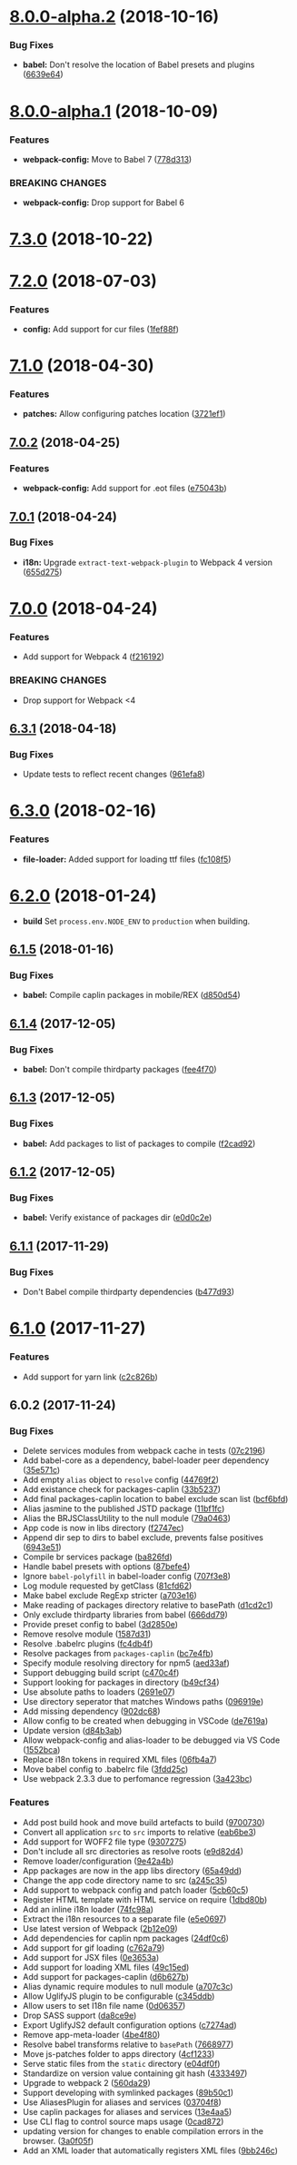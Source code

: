 <a name="8.0.0-alpha.2"></a>
# [8.0.0-alpha.2](https://github.com/caplin/caplin-dev-tools/compare/webpack-config-app@8.0.0-alpha.1...webpack-config-app@8.0.0-alpha.2) (2018-10-16)


### Bug Fixes

* **babel:** Don't resolve the location of Babel presets and plugins ([6639e64](https://github.com/caplin/caplin-dev-tools/commit/6639e64))



<a name="8.0.0-alpha.1"></a>
# [8.0.0-alpha.1](https://github.com/caplin/caplin-dev-tools/compare/webpack-config-app@7.2.0...webpack-config-app@8.0.0-alpha.1) (2018-10-09)


### Features

* **webpack-config:** Move to Babel 7 ([778d313](https://github.com/caplin/caplin-dev-tools/commit/778d313))


### BREAKING CHANGES

* **webpack-config:** Drop support for Babel 6

<a name="7.3.0"></a>
# [7.3.0](https://github.com/caplin/caplin-dev-tools/compare/webpack-config-app@7.2.0...webpack-config-app@7.3.0) (2018-10-22)



<a name="7.2.0"></a>
# [7.2.0](https://github.com/caplin/caplin-dev-tools/compare/webpack-config-app@7.1.0...webpack-config-app@7.2.0) (2018-07-03)


### Features

* **config:** Add support for cur files ([1fef88f](https://github.com/caplin/caplin-dev-tools/commit/1fef88f))



<a name="7.1.0"></a>
# [7.1.0](https://github.com/caplin/caplin-dev-tools/compare/webpack-config-app@7.0.2...webpack-config-app@7.1.0) (2018-04-30)


### Features

* **patches:** Allow configuring patches location ([3721ef1](https://github.com/caplin/caplin-dev-tools/commit/3721ef1))



<a name="7.0.2"></a>
## [7.0.2](https://github.com/caplin/caplin-dev-tools/compare/webpack-config-app@7.0.1...webpack-config-app@7.0.2) (2018-04-25)


### Features

* **webpack-config:** Add support for .eot files ([e75043b](https://github.com/caplin/caplin-dev-tools/commit/e75043b))



<a name="7.0.1"></a>
## [7.0.1](https://github.com/caplin/caplin-dev-tools/compare/webpack-config-app@7.0.0...webpack-config-app@7.0.1) (2018-04-24)


### Bug Fixes

* **i18n:** Upgrade `extract-text-webpack-plugin` to Webpack 4 version ([655d275](https://github.com/caplin/caplin-dev-tools/commit/655d275))



<a name="7.0.0"></a>
# [7.0.0](https://github.com/caplin/caplin-dev-tools/compare/webpack-config-app@6.3.1...webpack-config-app@7.0.0) (2018-04-24)


### Features

* Add support for Webpack 4 ([f216192](https://github.com/caplin/caplin-dev-tools/commit/f216192))


### BREAKING CHANGES

* Drop support for Webpack <4



<a name="6.3.1"></a>
## [6.3.1](https://github.com/caplin/caplin-dev-tools/compare/webpack-config-app@6.3.0...webpack-config-app@6.3.1) (2018-04-18)


### Bug Fixes

* Update tests to reflect recent changes ([961efa8](https://github.com/caplin/caplin-dev-tools/commit/961efa8))



<a name="6.3.0"></a>
# [6.3.0](https://github.com/caplin/caplin-dev-tools/compare/webpack-config-app@6.2.0...webpack-config-app@6.3.0) (2018-02-16)


### Features

* **file-loader:** Added support for loading ttf files ([fc108f5](https://github.com/caplin/caplin-dev-tools/commit/fc108f5))



<a name="6.2.0"></a>
# [6.2.0](https://github.com/caplin/caplin-dev-tools/compare/webpack-config-app@6.1.5...webpack-config-app@6.2.0) (2018-01-24)

* **build** Set `process.env.NODE_ENV` to `production` when building.

<a name="6.1.5"></a>
## [6.1.5](https://github.com/caplin/caplin-dev-tools/compare/webpack-config-app@6.1.4...webpack-config-app@6.1.5) (2018-01-16)


### Bug Fixes

* **babel:** Compile caplin packages in mobile/REX ([d850d54](https://github.com/caplin/caplin-dev-tools/commit/d850d54))



<a name="6.1.4"></a>
## [6.1.4](https://github.com/caplin/caplin-dev-tools/compare/webpack-config-app@6.1.3...webpack-config-app@6.1.4) (2017-12-05)


### Bug Fixes

* **babel:** Don't compile thirdparty packages ([fee4f70](https://github.com/caplin/caplin-dev-tools/commit/fee4f70))



<a name="6.1.3"></a>
## [6.1.3](https://github.com/caplin/caplin-dev-tools/compare/webpack-config-app@6.1.2...webpack-config-app@6.1.3) (2017-12-05)


### Bug Fixes

* **babel:** Add packages to list of packages to compile ([f2cad92](https://github.com/caplin/caplin-dev-tools/commit/f2cad92))



<a name="6.1.2"></a>
## [6.1.2](https://github.com/caplin/caplin-dev-tools/compare/webpack-config-app@6.1.0...webpack-config-app@6.1.2) (2017-12-05)


### Bug Fixes

* **babel:** Verify existance of packages dir ([e0d0c2e](https://github.com/caplin/caplin-dev-tools/commit/e0d0c2e))



<a name="6.1.1"></a>
## [6.1.1](https://github.com/caplin/caplin-dev-tools/compare/webpack-config-app@6.1.0...webpack-config-app@6.1.1) (2017-11-29)


### Bug Fixes

* Don't Babel compile thirdparty dependencies ([b477d93](https://github.com/caplin/caplin-dev-tools/commit/b477d93))



<a name="6.1.0"></a>
# [6.1.0](https://github.com/caplin/caplin-dev-tools/compare/webpack-config-app@6.0.2...webpack-config-app@6.1.0) (2017-11-27)


### Features

* Add support for yarn link ([c2c826b](https://github.com/caplin/caplin-dev-tools/commit/c2c826b))



<a name="6.0.2"></a>

## 6.0.2 (2017-11-24)

### Bug Fixes

* Delete services modules from webpack cache in tests
  ([07c2196](https://github.com/caplin/caplin-dev-tools/commit/07c2196))
* Add babel-core as a dependency, babel-loader peer dependency
  ([35e571c](https://github.com/caplin/caplin-dev-tools/commit/35e571c))
* Add empty `alias` object to `resolve` config
  ([44769f2](https://github.com/caplin/caplin-dev-tools/commit/44769f2))
* Add existance check for packages-caplin
  ([33b5237](https://github.com/caplin/caplin-dev-tools/commit/33b5237))
* Add final packages-caplin location to babel exclude scan list
  ([bcf6bfd](https://github.com/caplin/caplin-dev-tools/commit/bcf6bfd))
* Alias jasmine to the published JSTD package
  ([11bf1fc](https://github.com/caplin/caplin-dev-tools/commit/11bf1fc))
* Alias the BRJSClassUtility to the null module
  ([79a0463](https://github.com/caplin/caplin-dev-tools/commit/79a0463))
* App code is now in libs directory
  ([f2747ec](https://github.com/caplin/caplin-dev-tools/commit/f2747ec))
* Append dir sep to dirs to babel exclude, prevents false positives
  ([6943e51](https://github.com/caplin/caplin-dev-tools/commit/6943e51))
* Compile br services package
  ([ba826fd](https://github.com/caplin/caplin-dev-tools/commit/ba826fd))
* Handle babel presets with options
  ([87befe4](https://github.com/caplin/caplin-dev-tools/commit/87befe4))
* Ignore `babel-polyfill` in babel-loader config
  ([707f3e8](https://github.com/caplin/caplin-dev-tools/commit/707f3e8))
* Log module requested by getClass
  ([81cfd62](https://github.com/caplin/caplin-dev-tools/commit/81cfd62))
* Make babel exclude RegExp stricter
  ([a703e16](https://github.com/caplin/caplin-dev-tools/commit/a703e16))
* Make reading of packages directory relative to basePath
  ([d1cd2c1](https://github.com/caplin/caplin-dev-tools/commit/d1cd2c1))
* Only exclude thirdparty libraries from babel
  ([666dd79](https://github.com/caplin/caplin-dev-tools/commit/666dd79))
* Provide preset config to babel
  ([3d2850e](https://github.com/caplin/caplin-dev-tools/commit/3d2850e))
* Remove resolve module
  ([1587d31](https://github.com/caplin/caplin-dev-tools/commit/1587d31))
* Resolve .babelrc plugins
  ([fc4db4f](https://github.com/caplin/caplin-dev-tools/commit/fc4db4f))
* Resolve packages from `packages-caplin`
  ([bc7e4fb](https://github.com/caplin/caplin-dev-tools/commit/bc7e4fb))
* Specify module resolving directory for npm5
  ([aed33af](https://github.com/caplin/caplin-dev-tools/commit/aed33af))
* Support debugging build script
  ([c470c4f](https://github.com/caplin/caplin-dev-tools/commit/c470c4f))
* Support looking for packages in directory
  ([b49cf34](https://github.com/caplin/caplin-dev-tools/commit/b49cf34))
* Use absolute paths to loaders
  ([2691e07](https://github.com/caplin/caplin-dev-tools/commit/2691e07))
* Use directory seperator that matches Windows paths
  ([096919e](https://github.com/caplin/caplin-dev-tools/commit/096919e))
* Add missing dependency
  ([902dc68](https://github.com/caplin/caplin-dev-tools/commit/902dc68))
* Allow config to be created when debugging in VSCode
  ([de7619a](https://github.com/caplin/caplin-dev-tools/commit/de7619a))
* Update version
  ([d84b3ab](https://github.com/caplin/caplin-dev-tools/commit/d84b3ab))
* Allow webpack-config and alias-loader to be debugged via VS Code
  ([1552bca](https://github.com/caplin/caplin-dev-tools/commit/1552bca))
* Replace i18n tokens in required XML files
  ([06fb4a7](https://github.com/caplin/caplin-dev-tools/commit/06fb4a7))
* Move babel config to .babelrc file
  ([3fdd25c](https://github.com/caplin/caplin-dev-tools/commit/3fdd25c))
* Use webpack 2.3.3 due to perfomance regression
  ([3a423bc](https://github.com/caplin/caplin-dev-tools/commit/3a423bc))

### Features

* Add post build hook and move build artefacts to build
  ([9700730](https://github.com/caplin/caplin-dev-tools/commit/9700730))
* Convert all application `src` to `src` imports to relative
  ([eab6be3](https://github.com/caplin/caplin-dev-tools/commit/eab6be3))
* Add support for WOFF2 file type
  ([9307275](https://github.com/caplin/caplin-dev-tools/commit/9307275))
* Don't include all src directories as resolve roots
  ([e9d82d4](https://github.com/caplin/caplin-dev-tools/commit/e9d82d4))
* Remove loader/configuration
  ([9e42a4b](https://github.com/caplin/caplin-dev-tools/commit/9e42a4b))
* App packages are now in the app libs directory
  ([65a49dd](https://github.com/caplin/caplin-dev-tools/commit/65a49dd))
* Change the app code directory name to src
  ([a245c35](https://github.com/caplin/caplin-dev-tools/commit/a245c35))
* Add support to webpack config and patch loader
  ([5cb60c5](https://github.com/caplin/caplin-dev-tools/commit/5cb60c5))
* Register HTML template with HTML service on require
  ([1dbd80b](https://github.com/caplin/caplin-dev-tools/commit/1dbd80b))
* Add an inline i18n loader
  ([74fc98a](https://github.com/caplin/caplin-dev-tools/commit/74fc98a))
* Extract the i18n resources to a separate file
  ([e5e0697](https://github.com/caplin/caplin-dev-tools/commit/e5e0697))
* Use latest version of Webpack
  ([2b12e09](https://github.com/caplin/caplin-dev-tools/commit/2b12e09))
* Add dependencies for caplin npm packages
  ([24df0c6](https://github.com/caplin/caplin-dev-tools/commit/24df0c6))
* Add support for gif loading
  ([c762a79](https://github.com/caplin/caplin-dev-tools/commit/c762a79))
* Add support for JSX files
  ([0e3653a](https://github.com/caplin/caplin-dev-tools/commit/0e3653a))
* Add support for loading XML files
  ([49c15ed](https://github.com/caplin/caplin-dev-tools/commit/49c15ed))
* Add support for packages-caplin
  ([d6b627b](https://github.com/caplin/caplin-dev-tools/commit/d6b627b))
* Alias dynamic require modules to null module
  ([a707c3c](https://github.com/caplin/caplin-dev-tools/commit/a707c3c))
* Allow UglifyJS plugin to be configurable
  ([c345ddb](https://github.com/caplin/caplin-dev-tools/commit/c345ddb))
* Allow users to set I18n file name
  ([0d06357](https://github.com/caplin/caplin-dev-tools/commit/0d06357))
* Drop SASS support
  ([da8ce9e](https://github.com/caplin/caplin-dev-tools/commit/da8ce9e))
* Export UglifyJS2 default configuration options
  ([c7274ad](https://github.com/caplin/caplin-dev-tools/commit/c7274ad))
* Remove app-meta-loader
  ([4be4f80](https://github.com/caplin/caplin-dev-tools/commit/4be4f80))
* Resolve babel transforms relative to `basePath`
  ([7668977](https://github.com/caplin/caplin-dev-tools/commit/7668977))
* Move js-patches folder to apps directory
  ([4cf1233](https://github.com/caplin/caplin-dev-tools/commit/4cf1233))
* Serve static files from the `static` directory
  ([e04df0f](https://github.com/caplin/caplin-dev-tools/commit/e04df0f))
* Standardize on version value containing git hash
  ([4333497](https://github.com/caplin/caplin-dev-tools/commit/4333497))
* Upgrade to webpack 2
  ([560da29](https://github.com/caplin/caplin-dev-tools/commit/560da29))
* Support developing with symlinked packages
  ([89b50c1](https://github.com/caplin/caplin-dev-tools/commit/89b50c1))
* Use AliasesPlugin for aliases and services
  ([03704f8](https://github.com/caplin/caplin-dev-tools/commit/03704f8))
* Use caplin packages for aliases and services
  ([13e4aa5](https://github.com/caplin/caplin-dev-tools/commit/13e4aa5))
* Use CLI flag to control source maps usage
  ([0cad872](https://github.com/caplin/caplin-dev-tools/commit/0cad872))
* updating version for changes to enable compilation errors in the browser.
  ([3a0f05f](https://github.com/caplin/caplin-dev-tools/commit/3a0f05f))
* Add an XML loader that automatically registers XML files
  ([9bb246c](https://github.com/caplin/caplin-dev-tools/commit/9bb246c))
